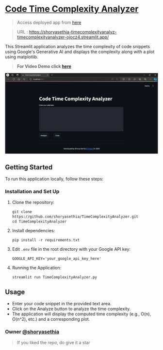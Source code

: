 # [Code Time Complexity Analyzer](https://shoryasethia-timecomplexityanalyz-timecomplexityanalyzer-ojocz4.streamlit.app/)
> Access deployed app from [here](https://shoryasethia-timecomplexityanalyz-timecomplexityanalyzer-ojocz4.streamlit.app/)

>  URL : https://shoryasethia-timecomplexityanalyz-timecomplexityanalyzer-ojocz4.streamlit.app/

This Streamlit application analyzes the time complexity of code snippets using Google's Generative AI and displays the complexity along with a plot using matplotlib.
> **For Video Demo click [here](https://github.com/shoryasethia/TimeComplexityAnalyzer/blob/main/res/TimeComplexityAnalyzer.mp4)**

![Home Page](https://github.com/shoryasethia/TimeComplexityAnalyzer/blob/main/res/HomePg.png)



## Getting Started

To run this application locally, follow these steps:

### Installation and Set Up

1. Clone the repository:
   ```
   git clone https://github.com/shoryasethia/TimeComplexityAnalyzer.git
   cd TimeComplexityAnalyzer
   ```
2. Install dependencies:
   ```
   pip install -r requirements.txt
   ```
3. Edit `.env` file in the root directory with your Google API key:
   ```
   GOOGLE_API_KEY='your_google_api_key_here'
   ```
4. Running the Application:
   ```
   streamlit run TimeComplexityAnalyzer.py
   ```
## Usage
* Enter your code snippet in the provided text area.
* Click on the Analyze button to analyze the time complexity.
* The application will display the computed time complexity (e.g., O(n), O(n^2), etc.) and a corresponding plot.


### Owner [@shoryasethia](https://github.com/shoryasethia)
> If you liked the repo, do give it a star
